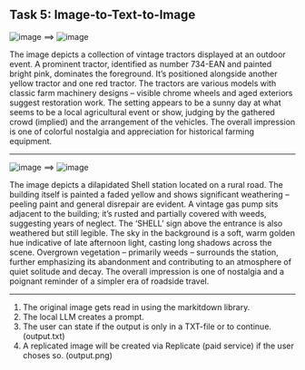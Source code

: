 ## Task 5: Image-to-Text-to-Image

![image](https://github.com/user-attachments/assets/f012f3c8-d103-49a8-81de-e2d4b3078999) ==> ![image](https://github.com/user-attachments/assets/4cd71d9f-c6f3-4ac3-b0ac-161325d34289)

The image depicts a collection of vintage tractors displayed at an outdoor event. A prominent tractor, identified as number 734-EAN and painted bright pink, dominates the foreground. It’s positioned alongside another yellow tractor and one red tractor. The tractors are various models with classic farm machinery designs – visible chrome wheels and aged exteriors suggest restoration work.  The setting appears to be a sunny day at what seems to be a local agricultural event or show, judging by the gathered crowd (implied) and the arrangement of the vehicles. The overall impression is one of colorful nostalgia and appreciation for historical farming equipment.

--------------------------------------------------------------------------------

 ![image](https://github.com/user-attachments/assets/985fd0a5-1802-4560-90f1-b1f1a76bab8f) ==> ![image](https://github.com/user-attachments/assets/e562c15d-d2b2-443e-a2f0-155691153834)

The image depicts a dilapidated Shell station located on a rural road. The building itself is painted a faded yellow and shows significant weathering – peeling paint and general disrepair are evident. A vintage gas pump sits adjacent to the building; it’s rusted and partially covered with weeds, suggesting years of neglect. The ‘SHELL’ sign above the entrance is also weathered but still legible. 
The sky in the background is a soft, warm golden hue indicative of late afternoon light, casting long shadows across the scene. Overgrown vegetation – primarily weeds – surrounds the station, further emphasizing its abandonment and contributing to an atmosphere of quiet solitude and decay. The overall impression is one of nostalgia and a poignant reminder of a simpler era of roadside travel.

---------------------------------------------------------------------------------

1. The original image gets read in using the markitdown library.
2. The local LLM creates a prompt.
3. The user can state if the output is only in a TXT-file or to continue. (output.txt)
4. A replicated image will be created via Replicate (paid service) if the user choses so. (output.png)
